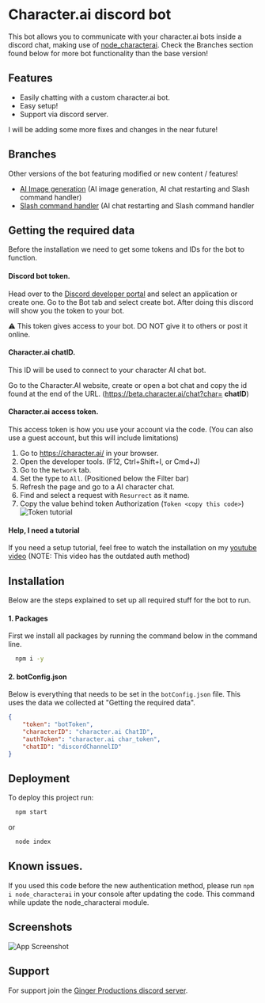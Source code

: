 # Character.ai discord bot

This bot allows you to communicate with your character.ai bots inside a discord chat, making use of [node_characterai](https://github.com/realcoloride/node_characterai).
Check the Branches section found below for more bot functionality than the base version!

## Features

- Easily chatting with a custom character.ai bot.
- Easy setup!
- Support via discord server.

I will be adding some more fixes and changes in the near future!

## Branches
Other versions of the bot featuring modified or new content / features!
- [AI Image generation](https://github.com/JaimyTuin223/character.ai-bot/tree/image-generation) (AI image generation, AI chat restarting and Slash command handler)
- [Slash command handler](https://github.com/JaimyTuin223/character.ai-bot/tree/slash-command-handler) (AI chat restarting and Slash command handler


## Getting the required data
Before the installation we need to get some tokens and IDs for the bot to function.

#### Discord bot token.
Head over to the [Discord developer portal](https://discord.com/developers/applications) and select an application or create one. Go to the Bot tab and select create bot. After doing this discord will show you the token to your bot.

⚠ This token gives access to your bot. DO NOT give it to others or post it online.

#### Character.ai chatID.
This ID will be used to connect to your character AI chat bot. 

Go to the Character.AI website, create or open a bot chat and copy the id found at the end of the URL. (https://beta.character.ai/chat?char= **chatID**)

#### Character.ai access token.
This access token is how you use your account via the code. (You can also use a guest account, but this will include limitations)

1. Go to https://character.ai/ in your browser. 
2. Open the developer tools. (F12, Ctrl+Shift+I, or Cmd+J)
3. Go to the `Network` tab.
4. Set the type to `All`. (Positioned below the Filter bar)
5. Refresh the page and go to a AI character chat.
6. Find and select a request with `Resurrect` as it name.
7. Copy the value behind token Authorization (`Token <copy this code>`)
![Token tutorial](https://spud.jaimytuin.com/media/projectShowcase/CAI_token_tutorial.png)

#### Help, I need a tutorial
If you need a setup tutorial, feel free to watch the installation on my [youtube video](https://www.youtube.com/watch?v=opzsBka7vkk) (NOTE: This video has the outdated auth method)

## Installation

Below are the steps explained to set up all required stuff for the bot to run.

#### 1. Packages
First we install all packages by running the command below in the command line.
```bash
  npm i -y
```

#### 2. botConfig.json
Below is everything that needs to be set in the `botConfig.json` file. This uses the data we collected at "Getting the required data".
```json
{
    "token": "botToken",
    "characterID": "character.ai ChatID",
    "authToken": "character.ai char_token",
    "chatID": "discordChannelID"
}
```
## Deployment

To deploy this project run:

```bash
  npm start
```
or
```bash
  node index
```

## Known issues.
If you used this code before the new authentication method, please run `npm i node_characterai` in your console after updating the code. This command while update the node_characterai module.

## Screenshots

![App Screenshot](https://i.imgur.com/mCjH1Kw.png)



## Support

For support join the [Ginger Productions discord server](https://discord.gg/8KxqWAKCPe). 
